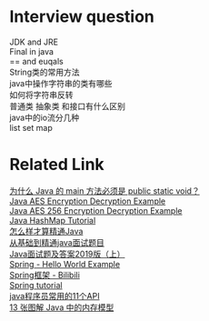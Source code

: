 # Interview question
JDK and JRE<br>
Final in java<br>
== and euqals<br>
String类的常用方法<br>
java中操作字符串的类有哪些<br>
如何将字符串反转<br>
普通类 抽象类 和接口有什么区别<br>
java中的io流分几种<br>
list set map<br>

# Related Link
[为什么 Java 的 main 方法必须是 public static void？](https://mp.weixin.qq.com/s/lNuZo4E1hXCg6zm05SoiwA)<br>
[Java AES Encryption Decryption Example](https://howtodoinjava.com/java/java-security/java-aes-encryption-example/)<br>
[Java AES 256 Encryption Decryption Example](https://howtodoinjava.com/java/java-security/aes-256-encryption-decryption/)<br>
[Java HashMap Tutorial](https://www.callicoder.com/java-hashmap/)<br>
[怎么样才算精通Java](https://www.zhihu.com/question/19796490)<br>
[从基础到精通java面试题目](https://blog.csdn.net/scf1198862746/article/details/84403992?depth_1-utm_source=distribute.pc_relevant.none-task&utm_source=distribute.pc_relevant.none-task)<br>
[Java面试题及答案2019版（上）](https://blog.csdn.net/qq_41701956/article/details/86686492)<br>
[Spring - Hello World Example](https://www.tutorialspoint.com/spring/spring_hello_world_example.htm)<br>
[Spring框架 - Bilibili](https://www.bilibili.com/video/BV1nx411g7ja?p=7)<br>
[Spring tutorial](https://www.tutorialspoint.com/spring/index.htm)<br>
[java程序员常用的11个API](https://mp.weixin.qq.com/s/VsBsVsVXlKyt8vnCeoVFuw)<br>
[13 张图解 Java 中的内存模型](https://mp.weixin.qq.com/s/-J1m32lfdlSwaMA7leFF8g)<br>
